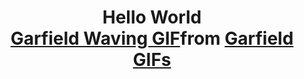 ### <h1 align="center">Hello World <div class="tenor-gif-embed" data-postid="17926043" data-share-method="host" data-aspect-ratio="1.23552" data-width="100%"><a href="https://tenor.com/view/garfield-waving-hi-hello-hey-there-gif-17926043">Garfield Waving GIF</a>from <a href="https://tenor.com/search/garfield-gifs">Garfield GIFs</a></div> <script type="text/javascript" async src="https://tenor.com/embed.js"></script> </h1>

<!--
**Meghna180401/Meghna180401** is a ✨ _special_ ✨ repository because its `README.md` (this file) appears on your GitHub profile.

Here are some ideas to get you started:

- 🔭 I’m currently working on ...
- 🌱 I’m currently learning ...
- 👯 I’m looking to collaborate on ...
- 🤔 I’m looking for help with ...
- 💬 Ask me about ...
- 📫 How to reach me: ...
- 😄 Pronouns: ...
- ⚡ Fun fact: ...
-->
